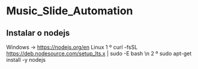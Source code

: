# Music_Slide_Automation

## Instalar o nodejs 
Windows -> https://nodejs.org/en
Linux 
1 º curl -fsSL https://deb.nodesource.com/setup_lts.x | sudo -E bash \n
2 º sudo apt-get install -y nodejs
